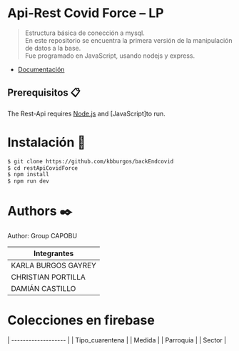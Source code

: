 # Api-Rest Covid Force – LP

> <p align="justify"> Estructura básica de conección a mysql. <br>En este repositorio se encuentra la primera versión de la manipulación de datos a la base. <br>Fue programado en JavaScript, usando nodejs y express.</p>

- [Documentación](https://github.com/kbburgos/backEndcovid/blob/master/docs/index.html)

## Prerequisitos 📋

The Rest-Api requires [Node.js](https://nodejs.org/) and [JavaScript]to run.

# Instalación 🔧

```sh
$ git clone https://github.com/kbburgos/backEndcovid
$ cd restApiCovidForce
$ npm install
$ npm run dev
```

# Authors ✒️

Author: Group CAPOBU

| Integrantes         |
| ------------------- |
| KARLA BURGOS GAYREY |
| CHRISTIAN PORTILLA  |
| DAMIÁN CASTILLO     |



# Colecciones en firebase

| ------------------- |
| Tipo_cuarentena |
| Medida  |
| Parroquia    |
| Sector  |

